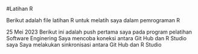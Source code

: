 #Latihan R

Berikut adalah file latihan R untuk melatih saya dalam pemrograman R

25 Mei 2023
Berikut ini adalah push pertama saya pada program pelatihan Software Enginering
Saya mencoba koneksi antara Git Hub dan R Studio saya
Saya melakukan sinkronisasi antara Git Hub dan R Studio
